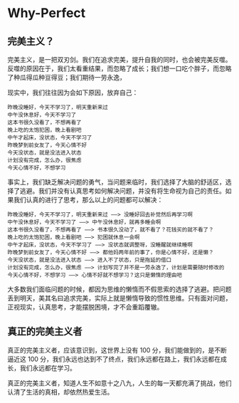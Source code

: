 # Why-Perfect

## 完美主义？

完美主义，是一把双刃剑。我们在追求完美，提升自我的同时，也会被完美反噬。反噬的原因在于，我们太看重结果，而忽略了成长；我们想一口吃个胖子，而忽略了种瓜得瓜种豆得豆；我们期待一劳永逸，

现实中，我们往往因为会如下原因，放弃自己：

```
昨晚没睡好，今天不学习了，明天重新来过
中午没休息好，今天不学习了
这本书很久没看了，不想再看了
晚上吃的太饱犯困，晚上看剧吧
中午才起床，没状态，今天不学习了
昨晚梦到前女友了，今天心情不好
今天没状态，就是没法进入状态
计划没有完成，怎么办，很焦虑
今天心情不好，不想学习
```

事实上，我们缺乏解决问题的勇气，当问题来临时，我们选择了大脑的舒适区，选择了逃避。我们并没有认真思考如何解决问题，并没有将生命视为自己的责任。如果我们认真的进行了思考，那么以上的问题都可以解决：

```
昨晚没睡好，今天不学习了，明天重新来过 ——> 没睡好回去补觉然后再学习啊
中午没休息好，今天不学习了 ——> 中午没休息好，就再多睡会啊
这本书很久没看了，不想再看了 ——> 书本很久没动了，就不看了？花钱买的就不看了？
晚上吃的太饱犯困，晚上看剧吧 ——> 犯困就休息一会啊
中午才起床，没状态，今天不学习了 ——> 没状态就调整呀，没睡醒就继续睡啊
昨晚梦到前女友了，今天心情不好 ——> 都他妈两年前的事了，你是心情不好，还是懒？
今天没状态，就是没法进入状态 ——> 进入不了状态，只是拖延的借口
计划没有完成，怎么办，很焦虑 ——> 计划写完了并不是一劳永逸了，计划是需要随时修改的
今天心情不好，不想学习 ——> 心情不好就不想学习？这只是懒惰的理由吧
```

大多数我们面临问题的时候，都因为思维的懒惰而不假思索的选择了逃避。把问题丢到明天，美其名曰追求完美，实际上就是懒惰导致的惯性思维。只有面对问题，正视现实，认真思考，才能摆脱困境，才不会重蹈覆辙。

## 真正的完美主义者

真正的完美主义者，应该意识到，这世界上没有 100 分，我们能做到的，是不断逼近这 100 分，我们永远也达到不了终点，我们永远都在路上，我们永远都在成长，我们永远都在学习。

真正的完美主义者，知道人生不如意十之八九，人生的每一天都充满了挑战，他们认清了生活的真相，却依然热爱生活。